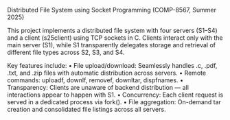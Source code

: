Distributed File System using Socket Programming (COMP-8567, Summer 2025)

This project implements a distributed file system with four servers (S1–S4) and a client (s25client) using TCP sockets in C. Clients interact only with the main server (S1), while S1 transparently delegates storage and retrieval of different file types across S2, S3, and S4.

Key features include:
• File upload/download: Seamlessly handles .c, .pdf, .txt, and .zip files with automatic distribution across servers.
• Remote commands: uploadf, downlf, removef, downltar, dispfnames.
• Transparency: Clients are unaware of backend distribution — all interactions appear to happen with S1.
• Concurrency: Each client request is served in a dedicated process via fork().
• File aggregation: On-demand tar creation and consolidated file listings across all servers.
